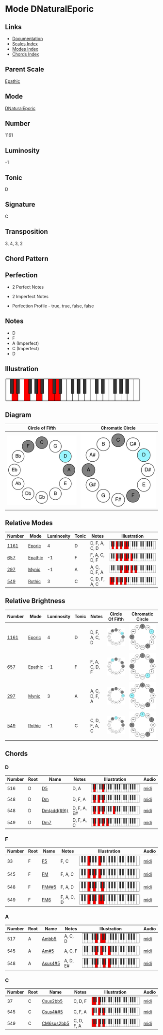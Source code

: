 # Mode DNaturalEporic

## Links

- [Documentation](README.md)
- [Scales Index](Scales.md)
- [Modes Index](Modes.md)
- [Chords Index](Chords.md)

## Parent Scale

[Epathic](ScaleEpathic.md)

## Mode

[DNaturalEporic](ModeDNaturalEporic.md)

## Number

1161

## Luminosity

-1

## Tonic

D

## Signature

C

## Transposition

3, 4, 3, 2

## Chord Pattern



## Perfection

 - 2 Perfect Notes

 - 2 Imperfect Notes

 - Perfection Profile - true, true, false, false

## Notes

- D
- F
- A (Imperfect)
- C (Imperfect)
- D

## Illustration

![DNaturalEporic](ModeDNaturalEporic.png)

## Diagram

| Circle of Fifth | Chromatic Circle |
|-----------------|------------------|
| ![DNaturalEporic](CircleOfFifthModeDNaturalEporic.svg) | ![DNaturalEporic](ChromaticCircleModeDNaturalEporic.svg) |
## Relative Modes

| Number | Mode | Luminosity | Tonic | Notes | Illustration |
|--------|------|------------|-------|-------|--------------|
| [1161](https://ianring.com/musictheory/scales/1161) | [Eporic](ModeEporic.md) | 4 | D | D, F, A, C, D | ![DNaturalEporic](ModeDNaturalEporic.png) |
| [657](https://ianring.com/musictheory/scales/657) | [Epathic](ModeEpathic.md) | -1 | F | F, A, C, D, F | ![FNaturalEpathic](ModeFNaturalEpathic.png) |
| [297](https://ianring.com/musictheory/scales/297) | [Mynic](ModeMynic.md) | -1 | A | A, C, D, F, A | ![ANaturalMynic](ModeANaturalMynic.png) |
| [549](https://ianring.com/musictheory/scales/549) | [Rothic](ModeRothic.md) | 3 | C | C, D, F, A, C | ![CNaturalRothic](ModeCNaturalRothic.png) |
## Relative Brightness

| Number | Mode | Luminosity | Tonic | Notes | Circle Of Fifth | Chromatic Circle |
|--------|------|------------|-------|-------|-----------------|------------------|
| [1161](https://ianring.com/musictheory/scales/1161) | [Eporic](ModeEporic.md) | 4 | D | D, F, A, C, D | ![DNaturalEporic](CircleOfFifthModeDNaturalEporic.svg) | ![DNaturalEporic](ChromaticCircleModeDNaturalEporic.svg) |
| [657](https://ianring.com/musictheory/scales/657) | [Epathic](ModeEpathic.md) | -1 | F | F, A, C, D, F | ![FNaturalEpathic](CircleOfFifthModeFNaturalEpathic.svg) | ![FNaturalEpathic](ChromaticCircleModeFNaturalEpathic.svg) |
| [297](https://ianring.com/musictheory/scales/297) | [Mynic](ModeMynic.md) | 3 | A | A, C, D, F, A | ![ANaturalMynic](CircleOfFifthModeANaturalMynic.svg) | ![ANaturalMynic](ChromaticCircleModeANaturalMynic.svg) |
| [549](https://ianring.com/musictheory/scales/549) | [Rothic](ModeRothic.md) | -1 | C | C, D, F, A, C | ![CNaturalRothic](CircleOfFifthModeCNaturalRothic.svg) | ![CNaturalRothic](ChromaticCircleModeCNaturalRothic.svg) |

## Chords

### D

| Number | Root | Name | Notes | Illustration | Audio |
|--------|------|------|-------|--------------|-------|
| 516 | D | [D5](ChordDNaturalPowerChord.md) | D, A | ![D5](ChordDNaturalPowerChordRootPosition.png) | [midi](ChordDNaturalPowerChordRootPosition.mid) |
| 548 | D | [Dm](ChordDNaturalMinor.md) | D, F, A | ![Dm](ChordDNaturalMinorRootPosition.png) | [midi](ChordDNaturalMinorRootPosition.mid) |
| 548 | D | [Dm(add(#9))](ChordDNaturalMinorAddSharpNinth.md) | D, F, A, E# | ![Dm(add(#9))](ChordDNaturalMinorAddSharpNinthRootPosition.png) | [midi](ChordDNaturalMinorAddSharpNinthRootPosition.mid) |
| 549 | D | [Dm7](ChordDNaturalMinorSeventh.md) | D, F, A, C | ![Dm7](ChordDNaturalMinorSeventhRootPosition.png) | [midi](ChordDNaturalMinorSeventhRootPosition.mid) |

### F

| Number | Root | Name | Notes | Illustration | Audio |
|--------|------|------|-------|--------------|-------|
| 33 | F | [F5](ChordFNaturalPowerChord.md) | F, C | ![F5](ChordFNaturalPowerChordRootPosition.png) | [midi](ChordFNaturalPowerChordRootPosition.mid) |
| 545 | F | [FM](ChordFNaturalMajor.md) | F, A, C | ![FM](ChordFNaturalMajorRootPosition.png) | [midi](ChordFNaturalMajorRootPosition.mid) |
| 548 | F | [FM##5](ChordFNaturalMajorDoubleSharpFifth.md) | F, A, D | ![FM##5](ChordFNaturalMajorDoubleSharpFifthRootPosition.png) | [midi](ChordFNaturalMajorDoubleSharpFifthRootPosition.mid) |
| 549 | F | [FM6](ChordFNaturalMajorSixth.md) | F, A, C, D | ![FM6](ChordFNaturalMajorSixthRootPosition.png) | [midi](ChordFNaturalMajorSixthRootPosition.mid) |

### A

| Number | Root | Name | Notes | Illustration | Audio |
|--------|------|------|-------|--------------|-------|
| 517 | A | [Ambb5](ChordANaturalMinorDoubleFlatFifth.md) | A, C, D | ![Ambb5](ChordANaturalMinorDoubleFlatFifthRootPosition.png) | [midi](ChordANaturalMinorDoubleFlatFifthRootPosition.mid) |
| 545 | A | [Am#5](ChordANaturalMinorSharpFifth.md) | A, C, F | ![Am#5](ChordANaturalMinorSharpFifthRootPosition.png) | [midi](ChordANaturalMinorSharpFifthRootPosition.mid) |
| 548 | A | [Asus4#5](ChordANaturalSuspendedFourthSharpFifth.md) | A, D, E# | ![Asus4#5](ChordANaturalSuspendedFourthSharpFifthRootPosition.png) | [midi](ChordANaturalSuspendedFourthSharpFifthRootPosition.mid) |

### C

| Number | Root | Name | Notes | Illustration | Audio |
|--------|------|------|-------|--------------|-------|
| 37 | C | [Csus2bb5](ChordCNaturalSuspendedSecondDoubleFlatFifth.md) | C, D, F | ![Csus2bb5](ChordCNaturalSuspendedSecondDoubleFlatFifthRootPosition.png) | [midi](ChordCNaturalSuspendedSecondDoubleFlatFifthRootPosition.mid) |
| 545 | C | [Csus4##5](ChordCNaturalSuspendedFourthDoubleSharpFifth.md) | C, F, A | ![Csus4##5](ChordCNaturalSuspendedFourthDoubleSharpFifthRootPosition.png) | [midi](ChordCNaturalSuspendedFourthDoubleSharpFifthRootPosition.mid) |
| 549 | C | [CM6sus2bb5](ChordCNaturalMajorSixthSuspendedSecondDoubleFlatFifth.md) | C, D, F, A | ![CM6sus2bb5](ChordCNaturalMajorSixthSuspendedSecondDoubleFlatFifthRootPosition.png) | [midi](ChordCNaturalMajorSixthSuspendedSecondDoubleFlatFifthRootPosition.mid) |

